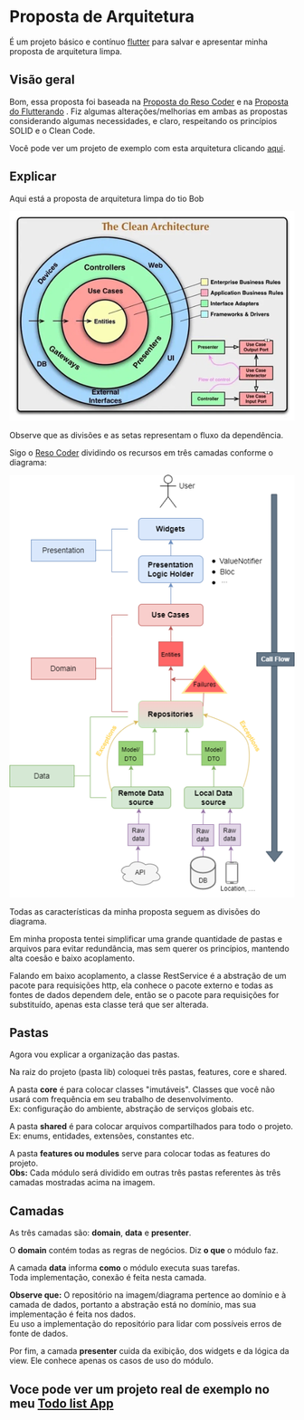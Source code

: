 # Proposta de Arquitetura

É um projeto básico e contínuo [flutter](https://flutter.dev) para salvar e apresentar minha proposta de arquitetura limpa.

## Visão geral

Bom, essa proposta foi baseada na [Proposta do Reso Coder](https://resocoder.com/flutter-clean-architecture-tdd/) e na [Proposta do Flutterando](https://github.com/Flutterando/Clean-Dart) . Fiz algumas alterações/melhorias em ambas as propostas considerando algumas necessidades, e claro, respeitando os princípios SOLID e o Clean Code.

Você pode ver um projeto de exemplo com esta arquitetura clicando [aqui](https://github.com/Juniorlpes/todo-list-app).

## Explicar

Aqui está a proposta de arquitetura limpa do tio Bob

![informações da imagem](./readme_assets/CleanArchitecture.png)

Observe que as divisões e as setas representam o fluxo da dependência.

Sigo o [Reso Coder](https://resocoder.com/) dividindo os recursos em três camadas conforme o diagrama:

![informações da imagem](./readme_assets/Clean-Architecture-Flutter-Diagram.png)

Todas as características da minha proposta seguem as divisões do diagrama.

Em minha proposta tentei simplificar uma grande quantidade de pastas e arquivos para evitar redundância, mas sem querer os princípios, mantendo alta coesão e baixo acoplamento.

Falando em baixo acoplamento, a classe RestService é a abstração de um pacote para requisições http, ela conhece o pacote externo e todas as fontes de dados dependem dele, então se o pacote para requisições for substituído, apenas esta classe terá que ser alterada.

## Pastas

Agora vou explicar a organização das pastas.

Na raiz do projeto (pasta lib) coloquei três pastas, features, core e shared.

A pasta <strong>core</strong> é para colocar classes "imutáveis". Classes que você não usará com frequência em seu trabalho de desenvolvimento. </br>
Ex: configuração do ambiente, abstração de serviços globais etc.

A pasta <strong>shared</strong> é para colocar arquivos compartilhados para todo o projeto.</br>
Ex: enums, entidades, extensões, constantes etc.

A pasta <strong>features ou modules</strong> serve para colocar todas as features do projeto.</br>
<strong>Obs:</strong> Cada módulo será dividido em outras três pastas referentes às três camadas mostradas acima na imagem.

## Camadas

As três camadas são: <strong>domain</strong>, <strong>data</strong> e <strong>presenter</strong>.

O <strong>domain</strong> contém todas as regras de negócios. Diz <strong>o que</strong> o módulo faz.

A camada <strong>data</strong> informa <strong>como</strong> o módulo executa suas tarefas. </br>
Toda implementação, conexão é feita nesta camada.

<strong>Observe que:</strong> O repositório na imagem/diagrama pertence ao domínio e à camada de dados, portanto a abstração está no domínio, mas sua implementação é feita nos dados. </br>
Eu uso a implementação do repositório para lidar com possíveis erros de fonte de dados.

Por fim, a camada <strong>presenter</strong> cuida da exibição, dos widgets e da lógica da view. Ele conhece apenas os casos de uso do módulo.

## Voce pode ver um projeto real de exemplo no meu [Todo list App](https://github.com/Juniorlpes/todo-list-app)
